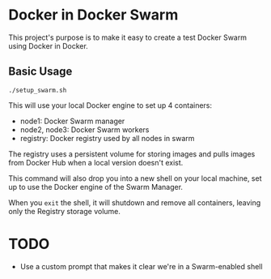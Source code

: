 # Docker in Docker Swarm

This project's purpose is to make it easy to create a test Docker Swarm using Docker in Docker.

## Basic Usage

`./setup_swarm.sh`

This will use your local Docker engine to set up 4 containers:

* node1: Docker Swarm manager
* node2, node3: Docker Swarm workers
* registry: Docker registry used by all nodes in swarm

The registry uses a persistent volume for storing images and pulls images from Docker Hub when a local version doesn't exist.

This command will also drop you into a new shell on your local machine, set up to use the Docker engine of the Swarm Manager.

When you `exit` the shell, it will shutdown and remove all containers, leaving only the Registry storage volume.

# TODO

* Use a custom prompt that makes it clear we're in a Swarm-enabled shell

